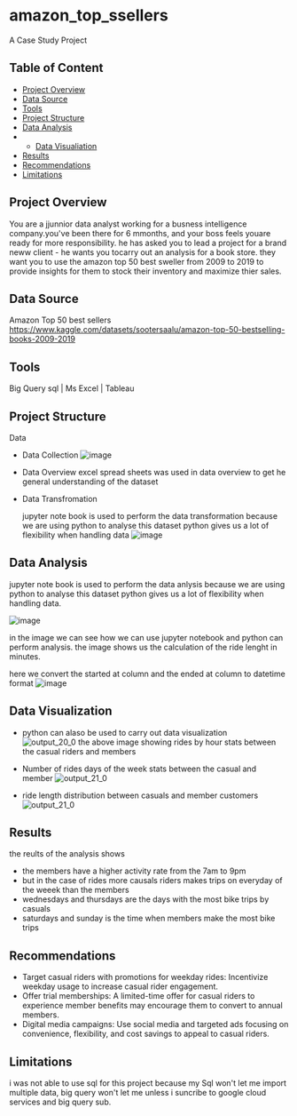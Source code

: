 # amazon_top_ssellers
A Case Study Project 

## Table of Content 
- [Project Overview](#project-overview)
- [Data Source](#data-source)
- [Tools](#tools)
- [Project Structure](#project-structure)
- [Data Analysis](#data-analysis)
- - [Data Visualiation](#data-visualization)
- [Results](#results)
- [Recommendations](#recommendations)
- [Limitations](#limitations)
## Project Overview 
  You are a jjunnior data analyst working for a busness intelligence company.you've been there for 6 mmonths, and your boss feels youare ready for more responsibility. he has asked you to lead a project for a brand neww client - he wants you tocarry out an analysis for a book store. they want you to use the amazon top 50 best sweller from 2009 to 2019 to provide insights for them to stock their inventory and maximize thier sales.
## Data Source
  Amazon Top 50 best sellers
  https://www.kaggle.com/datasets/sootersaalu/amazon-top-50-bestselling-books-2009-2019
## Tools
  Big Query sql | Ms Excel | Tableau
## Project Structure
  Data
  - Data Collection
      ![image](https://github.com/user-attachments/assets/e5509fc2-a13f-4897-97ca-938294c08821)


  - Data Overview
    excel spread sheets was used in data overview to get he general understanding of the dataset
    
 
  - Data Transfromation
    
    jupyter note book is used to perform the data transformation because we are using python to analyse this dataset 
    python gives us a lot of flexibility when handling data
    ![image](https://github.com/user-attachments/assets/90460f10-0d6b-412a-a79c-08149a6e742e)
## Data Analysis 
  jupyter note book is used to perform the data anlysis because we are using python to analyse this dataset 
  python gives us a lot of flexibility when handling data.
  
  ![image](https://github.com/user-attachments/assets/e98754df-9f83-4059-9489-fb035209d470)
  
  in the image we can see how we can use jupyter notebook and python can perform analysis. the image shows     us   the calculation of the ride lenght in minutes.

  here we convert the started at column and the ended at column to datetime format
  ![image](https://github.com/user-attachments/assets/426e2e7b-8e36-4c7b-85a4-ef2991a201f8)
## Data Visualization
  - python can alaso be used to carry out data visualization    
    ![output_20_0](https://github.com/user-attachments/assets/67a589cf-6277-4ce5-ac91-dc308ab6f87f)
    the above image showing rides by hour stats between the casual riders and members

  - Number of rides days of the week stats between the casual and member
    ![output_21_0](https://github.com/user-attachments/assets/96a9c694-269e-4f2c-ba52-29ab254980d3)

  - ride length distribution between casuals and member customers
    ![output_21_0](https://github.com/user-attachments/assets/cbcc8428-fe25-47d7-9969-d9837d83b73e)
  
## Results 
  the reults of the analysis  shows 
  - the members have a higher activity rate from the 7am to 9pm 
  - but in the case of rides more causals riders makes trips on everyday of the weeek than the members
  -  wednesdays and thursdays are the days with the most bike trips by casuals
  -  saturdays and sunday is the time when members make the most bike trips
## Recommendations 
  - Target casual riders with promotions for weekday rides: Incentivize weekday usage to increase casual         rider engagement.
  - Offer trial memberships: A limited-time offer for casual riders to experience member benefits may             encourage them to convert to annual members.
  - Digital media campaigns: Use social media and targeted ads focusing on convenience, flexibility, and cost savings to appeal to casual riders.
## Limitations
  i was not able to use sql for this project because my Sql won't let me import multiple data, big query won't let me unless i suncribe to google cloud services and big query sub.
